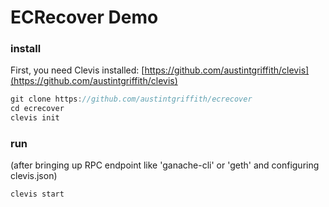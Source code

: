 # ECRecover Demo

### install

First, you need Clevis installed: [https://github.com/austintgriffith/clevis](https://github.com/austintgriffith/clevis)

```javascript
git clone https://github.com/austintgriffith/ecrecover
cd ecrecover
clevis init
```

### run

(after bringing up RPC endpoint like 'ganache-cli' or 'geth' and configuring clevis.json)

```javascript
clevis start
```
